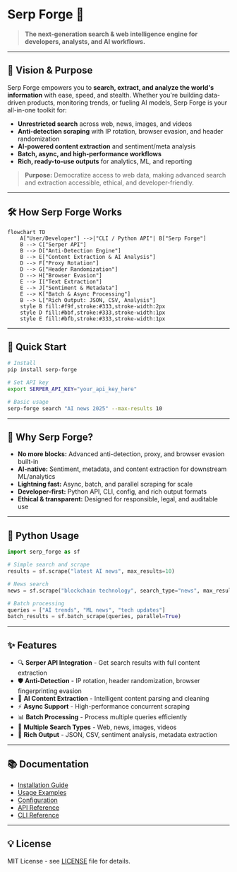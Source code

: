 # Serp Forge 🚀

> **The next-generation search & web intelligence engine for developers, analysts, and AI workflows.**

---

## 🌟 Vision & Purpose

Serp Forge empowers you to **search, extract, and analyze the world's information** with ease, speed, and stealth. Whether you're building data-driven products, monitoring trends, or fueling AI models, Serp Forge is your all-in-one toolkit for:

- **Unrestricted search** across web, news, images, and videos
- **Anti-detection scraping** with IP rotation, browser evasion, and header randomization
- **AI-powered content extraction** and sentiment/meta analysis
- **Batch, async, and high-performance workflows**
- **Rich, ready-to-use outputs** for analytics, ML, and reporting

> **Purpose:** Democratize access to web data, making advanced search and extraction accessible, ethical, and developer-friendly.

---

## 🛠️ How Serp Forge Works

```mermaid
flowchart TD
    A["User/Developer"] -->|"CLI / Python API"| B["Serp Forge"]
    B --> C["Serper API"]
    B --> D["Anti-Detection Engine"]
    B --> E["Content Extraction & AI Analysis"]
    D --> F["Proxy Rotation"]
    D --> G["Header Randomization"]
    D --> H["Browser Evasion"]
    E --> I["Text Extraction"]
    E --> J["Sentiment & Metadata"]
    E --> K["Batch & Async Processing"]
    B --> L["Rich Output: JSON, CSV, Analysis"]
    style B fill:#f9f,stroke:#333,stroke-width:2px
    style D fill:#bbf,stroke:#333,stroke-width:1px
    style E fill:#bfb,stroke:#333,stroke-width:1px
```

---

## 🚀 Quick Start

```bash
# Install
pip install serp-forge

# Set API key
export SERPER_API_KEY="your_api_key_here"

# Basic usage
serp-forge search "AI news 2025" --max-results 10
```

---

## 🧠 Why Serp Forge?

- **No more blocks:** Advanced anti-detection, proxy, and browser evasion built-in
- **AI-native:** Sentiment, metadata, and content extraction for downstream ML/analytics
- **Lightning fast:** Async, batch, and parallel scraping for scale
- **Developer-first:** Python API, CLI, config, and rich output formats
- **Ethical & transparent:** Designed for responsible, legal, and auditable use

---

## 🐍 Python Usage

```python
import serp_forge as sf

# Simple search and scrape
results = sf.scrape("latest AI news", max_results=10)

# News search
news = sf.scrape("blockchain technology", search_type="news", max_results=5)

# Batch processing
queries = ["AI trends", "ML news", "tech updates"]
batch_results = sf.batch_scrape(queries, parallel=True)
```

---

## ✨ Features

- 🔍 **Serper API Integration** - Get search results with full content extraction
- 🛡️ **Anti-Detection** - IP rotation, header randomization, browser fingerprinting evasion
- 🤖 **AI Content Extraction** - Intelligent content parsing and cleaning
- ⚡ **Async Support** - High-performance concurrent scraping
- 📊 **Batch Processing** - Process multiple queries efficiently
- 🎯 **Multiple Search Types** - Web, news, images, videos
- 📝 **Rich Output** - JSON, CSV, sentiment analysis, metadata extraction

---

## 📚 Documentation

- [Installation Guide](docs/INSTALLATION.md)
- [Usage Examples](docs/USAGE.md)
- [Configuration](docs/CONFIGURATION.md)
- [API Reference](docs/API.md)
- [CLI Reference](docs/CLI.md)

---

## 💡 License

MIT License - see [LICENSE](LICENSE) file for details. 